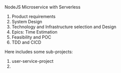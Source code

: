NodeJS Microservice with Serverless

1. Product requirements
2. System Design
3. Technology and Infrastructure selection and Design
4. Epics: Time Estimation
5. Feasibility and POC
6. TDD and CICD

Here includes some sub-projects:

1. user-service-project
2.
